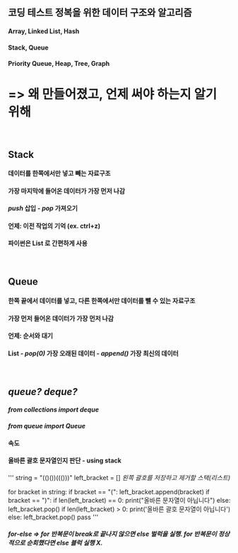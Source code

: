 ## 코딩 테스트 정복을 위한 데이터 구조와 알고리즘 
#### Array, Linked List, Hash 
#### Stack, Queue 
#### Priority Queue, Heap, Tree, Graph 
# => 왜 만들어졌고, 언제 써야 하는지 알기 위해 
<br/>

## Stack
#### 데이터를 한쪽에서만 넣고 빼는 자료구조 
#### 가장 마지막에 들어온 데이터가 가장 먼저 나감
#### *push* 삽입 - *pop* 가져오기 
#### 언제: 이전 작업의 기억 (ex. ctrl+z)
#### 파이썬은 List 로 간편하게 사용
<br/>

## Queue
#### 한쪽 끝에서 데이터를 넣고, 다른 한쪽에서만 데이터를 뺼 수 있는 자료구조
#### 가장 먼저 들어온 데이터가 가장 먼저 나감
#### 언제: 순서와 대기 
#### List - *pop(0)* 가장 오래된 데이터 - *append()* 가장 최신의 데이터
<br/>

## *queue? deque?*
#### *from collections import deque*
#### *from queue import Queue*
#### **속도** 

#### 올바른 괄호 문자열인지 판단 - using stack
'''
 string = "(()())((()))"
 left_bracket = [] *왼쪽 괄호를 저장하고 제거할 스택(리스트)*

 for bracket in string: 
    if bracket == "(":
        left_bracket.append(bracket)
    if bracket == ")":
        if len(left_bracket) == 0:
            print("올바른 문자열이 아닙니다")
        else:
            left_bracket.pop()
 if len(left_bracket) > 0:
    print('올바른 괄호 문자열이 아닙니다')
 else:
    left_bracket.pop()
        pass
'''
##### for-else => for 반복문이 break로 끝나지 않으면 else 벌럭을 실행. for 반복문이 정상적으로 순회했다면 else 블럭 실행 X. 